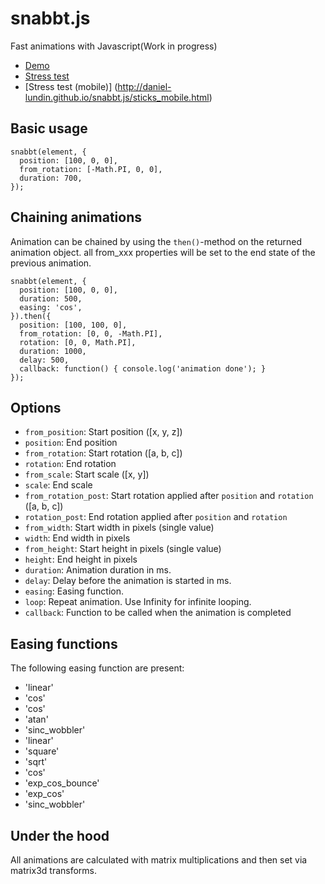 snabbt.js
========
Fast animations with Javascript(Work in progress)

- [Demo](http://daniel-lundin.github.io/snabbt.js/)
- [Stress test](http://daniel-lundin.github.io/snabbt.js/sticks.html)
- [Stress test (mobile)] (http://daniel-lundin.github.io/snabbt.js/sticks_mobile.html)

Basic usage
-----------
	snabbt(element, {
	  position: [100, 0, 0],
	  from_rotation: [-Math.PI, 0, 0],
	  duration: 700,
	});


Chaining animations
-------------------
Animation can be chained by using the `then()`-method on the returned animation object. all from_xxx properties will be set to the end state of the previous animation.

	snabbt(element, {
	  position: [100, 0, 0],
	  duration: 500,
	  easing: 'cos',
	}).then({
	  position: [100, 100, 0],
	  from_rotation: [0, 0, -Math.PI],
	  rotation: [0, 0, Math.PI],
	  duration: 1000,
	  delay: 500,
	  callback: function() { console.log('animation done'); }
	});


Options
-------

- `from_position`: Start position ([x, y, z])
- `position`: End position
- `from_rotation`: Start rotation ([a, b, c])
- `rotation`: End rotation
- `from_scale`: Start scale ([x, y])
- `scale`: End scale
- `from_rotation_post`: Start rotation applied after `position` and `rotation` ([a, b, c])
- `rotation_post`: End rotation applied after `position` and `rotation`
- `from_width`: Start width in pixels (single value)
- `width`: End width in pixels
- `from_height`: Start height in pixels (single value)
- `height`: End height in pixels
- `duration`: Animation duration in ms.
- `delay`: Delay before the animation is started in ms.
- `easing`: Easing function.
- `loop`: Repeat animation. Use Infinity for infinite looping.
- `callback`: Function to be called when the animation is completed


Easing functions
----------------
The following easing function are present:

 - 'linear'
 - 'cos'
 - 'cos'
 - 'atan'
 - 'sinc_wobbler'
 - 'linear'
 - 'square'
 - 'sqrt'
 - 'cos'
 - 'exp_cos_bounce'
 - 'exp_cos'
 - 'sinc_wobbler'


Under the hood
--------------
All animations are calculated with matrix multiplications and then set via matrix3d transforms.
